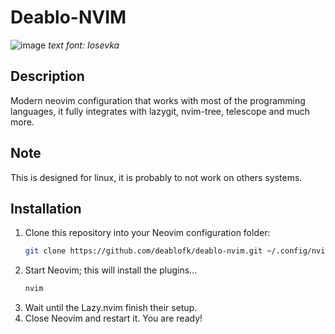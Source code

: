 # Deablo-NVIM
![image](https://github.com/deablofk/deablo-nvim/assets/51531895/1ae94c99-da52-469a-b0c5-f38f6102291c)
*text font: Iosevka*

## Description
Modern neovim configuration that works with most of the programming languages, it fully integrates with lazygit, nvim-tree, telescope and much more.

## Note
This is designed for linux, it is probably to not work on others systems.

## Installation

1. Clone this repository into your Neovim configuration folder:
   ```bash
   git clone https://github.com/deablofk/deablo-nvim.git ~/.config/nvim/
   ```
2. Start Neovim; this will install the plugins...
   ```bash
   nvim
   ```
3. Wait until the Lazy.nvim finish their setup.
4. Close Neovim and restart it. You are ready!

